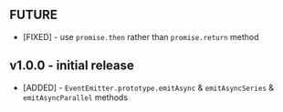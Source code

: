 ## FUTURE

* [FIXED] - use `promise.then` rather than `promise.return` method

## v1.0.0 - initial release

* [ADDED] - `EventEmitter.prototype.emitAsync` & `emitAsyncSeries` & `emitAsyncParallel` methods
